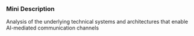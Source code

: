 ### Mini Description

Analysis of the underlying technical systems and architectures that enable AI-mediated communication channels
